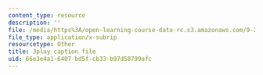 ```yaml
---
content_type: resource
description: ''
file: /media/https%3A/open-learning-course-data-rc.s3.amazonaws.com/9-20-animal-behavior-fall-2013/66e3e4a16407bd5fcb33b97d58799afc_472226.srt
file_type: application/x-subrip
resourcetype: Other
title: 3play caption file
uid: 66e3e4a1-6407-bd5f-cb33-b97d58799afc
---
```

